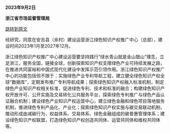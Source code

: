 **2023年9月2日**

**浙江省市场监督管理局**

[跳转到原文](https://zjamr.zj.gov.cn/art/2023/9/4/art_1229693039_2490079.html)

经研究，同意在安吉县（余村）建设运营浙江绿色知识产权推广中心（总部），建设时间2023年1月至2027年12月。

浙江绿色知识产权推广中心建设运营要坚持践行“绿水青山就是金山银山”理念，立足浙江，服务全国，链接全球，创新探索知识产权支撑绿色产业可持续发展之路，在推进共同富裕和中国式现代化建设中发挥示范引领作用。浙江绿色知识产权推广中心的功能包括但不限于：实施绿色产业专利导航工程，建立健全绿色知识产权全球“数据库”，定期发布推广专利导航成果；探索绿色知识产权融入标准机制，制定绿色产业知识产权相关标准，促进绿色专利、技术和标准的融合；构建绿色知识产权开放许可、公开实施及交易转化公共服务平台，探索绿色专利推广与绿色产品认证融合机制；建设绿色产业知识产权运营中心，建立绿色金融和绿色项目落地服务机制，推进绿色专利产品化、产业化；探索绿色知识产权实施与碳交易联动机制，推动形成由减碳行为、权益体系、交易体系、绿色金融组成的碳普惠管理体系；建设绿色知识产权联盟，打造绿色知识产权创造共同体、运营共同体和维权共同体等。